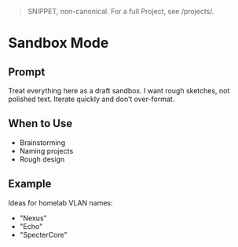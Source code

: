 > SNIPPET, non-canonical. For a full Project, see /projects/.

# Sandbox Mode

## Prompt
Treat everything here as a draft sandbox. I want rough sketches, not polished text. Iterate quickly and don’t over-format.

## When to Use
- Brainstorming
- Naming projects
- Rough design

## Example
Ideas for homelab VLAN names:
- "Nexus"
- "Echo"
- "SpecterCore"
